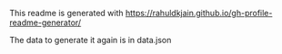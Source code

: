 This readme is generated with https://rahuldkjain.github.io/gh-profile-readme-generator/

The data to generate it again is in data.json
